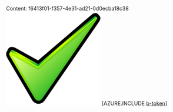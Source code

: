 Content: f6413f01-f357-4e31-ad21-0d0ecba18c38![image](1c2b7535-2b55-4140-99f2-21ac7cbc0f2f.png)
[AZURE.INCLUDE [b-token](824f19b5-fcdf-407c-b898-c0bea2ef68cb.md)]
